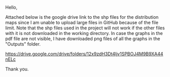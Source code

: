 Hello,

Attached below is the google drive link to the shp files for the distribution maps since I am unable to upload large files in GitHub because of the file limit.
Note that the shp files used in the project will not work if the other files with it is not downloaded in the working directory.
In case the graphs in the pdf file are not visible,  I have downloaded png files of all the graphs in the "Outputs" folder.

https://drive.google.com/drive/folders/12x9zdH3Dt4ljv1SPBOJ4M9B9XA44nELc

Thank you.
